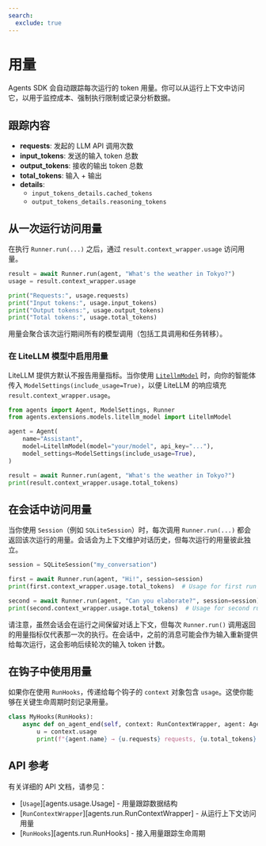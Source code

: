 ```yaml
---
search:
  exclude: true
---
```

# 用量

Agents SDK 会自动跟踪每次运行的 token 用量。你可以从运行上下文中访问它，以用于监控成本、强制执行限制或记录分析数据。

## 跟踪内容

- **requests**: 发起的 LLM API 调用次数
- **input_tokens**: 发送的输入 token 总数
- **output_tokens**: 接收的输出 token 总数
- **total_tokens**: 输入 + 输出
- **details**:
  - `input_tokens_details.cached_tokens`
  - `output_tokens_details.reasoning_tokens`

## 从一次运行访问用量

在执行 `Runner.run(...)` 之后，通过 `result.context_wrapper.usage` 访问用量。

```python
result = await Runner.run(agent, "What's the weather in Tokyo?")
usage = result.context_wrapper.usage

print("Requests:", usage.requests)
print("Input tokens:", usage.input_tokens)
print("Output tokens:", usage.output_tokens)
print("Total tokens:", usage.total_tokens)
```

用量会聚合该次运行期间所有的模型调用（包括工具调用和任务转移）。

### 在 LiteLLM 模型中启用用量

LiteLLM 提供方默认不报告用量指标。当你使用 [`LitellmModel`](models/litellm.md) 时，向你的智能体传入 `ModelSettings(include_usage=True)`，以便 LiteLLM 的响应填充 `result.context_wrapper.usage`。

```python
from agents import Agent, ModelSettings, Runner
from agents.extensions.models.litellm_model import LitellmModel

agent = Agent(
    name="Assistant",
    model=LitellmModel(model="your/model", api_key="..."),
    model_settings=ModelSettings(include_usage=True),
)

result = await Runner.run(agent, "What's the weather in Tokyo?")
print(result.context_wrapper.usage.total_tokens)
```

## 在会话中访问用量

当你使用 `Session`（例如 `SQLiteSession`）时，每次调用 `Runner.run(...)` 都会返回该次运行的用量。会话会为上下文维护对话历史，但每次运行的用量彼此独立。

```python
session = SQLiteSession("my_conversation")

first = await Runner.run(agent, "Hi!", session=session)
print(first.context_wrapper.usage.total_tokens)  # Usage for first run

second = await Runner.run(agent, "Can you elaborate?", session=session)
print(second.context_wrapper.usage.total_tokens)  # Usage for second run
```

请注意，虽然会话会在运行之间保留对话上下文，但每次 `Runner.run()` 调用返回的用量指标仅代表那一次的执行。在会话中，之前的消息可能会作为输入重新提供给每次运行，这会影响后续轮次的输入 token 计数。

## 在钩子中使用用量

如果你在使用 `RunHooks`，传递给每个钩子的 `context` 对象包含 `usage`。这使你能够在关键生命周期时刻记录用量。

```python
class MyHooks(RunHooks):
    async def on_agent_end(self, context: RunContextWrapper, agent: Agent, output: Any) -> None:
        u = context.usage
        print(f"{agent.name} → {u.requests} requests, {u.total_tokens} total tokens")
```

## API 参考

有关详细的 API 文档，请参见：

-   [`Usage`][agents.usage.Usage] - 用量跟踪数据结构
-   [`RunContextWrapper`][agents.run.RunContextWrapper] - 从运行上下文访问用量
-   [`RunHooks`][agents.run.RunHooks] - 接入用量跟踪生命周期